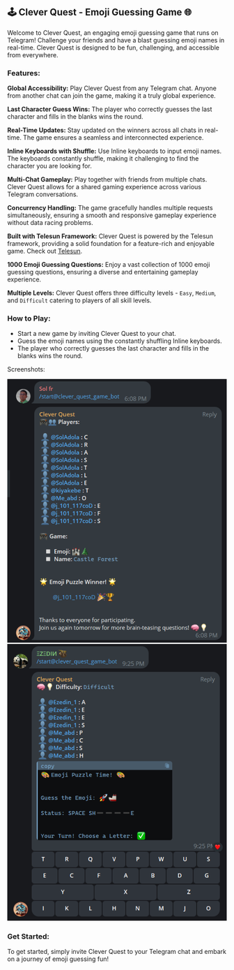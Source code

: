 ## 🕹️ Clever Quest - Emoji Guessing Game 🌐

Welcome to Clever Quest, an engaging emoji guessing game that runs on Telegram! Challenge your friends and have a blast guessing emoji names in real-time. Clever Quest is designed to be fun, challenging, and accessible from everywhere.

### Features:

**Global Accessibility:** Play Clever Quest from any Telegram chat. Anyone from another chat can join the game, making it a truly global experience.

**Last Character Guess Wins:** The player who correctly guesses the last character and fills in the blanks wins the round.

**Real-Time Updates:** Stay updated on the winners across all chats in real-time. The game ensures a seamless and interconnected experience.

**Inline Keyboards with Shuffle:** Use Inline keyboards to input emoji names. The keyboards constantly shuffle, making it challenging to find the character you are looking for.

**Multi-Chat Gameplay:** Play together with friends from multiple chats. Clever Quest allows for a shared gaming experience across various Telegram conversations.

**Concurrency Handling:** The game gracefully handles multiple requests simultaneously, ensuring a smooth and responsive gameplay experience without data racing problems.

**Built with Telesun Framework:** Clever Quest is powered by the Telesun framework, providing a solid foundation for a feature-rich and enjoyable game. Check out [Telesun](https://github.com/abdiu34567/telesun.js/wiki).

**1000 Emoji Guessing Questions:** Enjoy a vast collection of 1000 emoji guessing questions, ensuring a diverse and entertaining gameplay experience.

**Multiple Levels:** Clever Quest offers three difficulty levels - `Easy`, `Medium`, and `Difficult` catering to players of all skill levels.

### How to Play:

- Start a new game by inviting Clever Quest to your chat.
- Guess the emoji names using the constantly shuffling Inline keyboards.
- The player who correctly guesses the last character and fills in the blanks wins the round.

Screenshots:

![Screenshot 1](assets/Clever%20Quest%20game%20Ended.png)
![Screenshot 2](assets/Clever%20Quest%20Game%20In%20Progress.png)

### Get Started:

To get started, simply invite Clever Quest to your Telegram chat and embark on a journey of emoji guessing fun!
